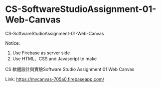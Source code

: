 # CS-SoftwareStudioAssignment-01-Web-Canvas
CS-SoftwareStudioAssignment-01-Web-Canvas

Notice:
  1. Use Firebase as server side
  2. Use HTML、CSS and Javascript to make

CS 軟體設計與實驗Software Studio Assignment 01 Web Canvas

Link: https://mycanvas-705a0.firebaseapp.com/

